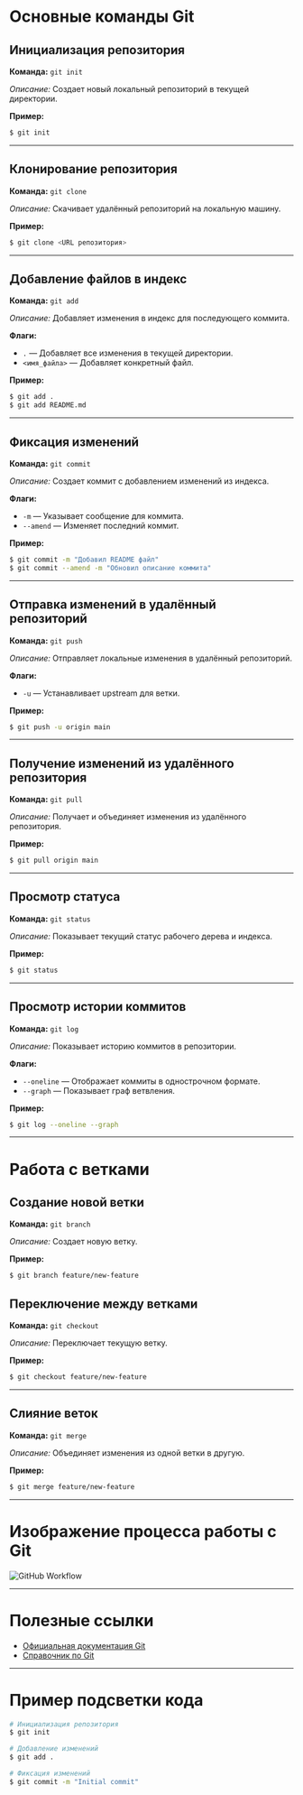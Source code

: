 # Основные команды Git

## Инициализация репозитория
**Команда:** `git init`

_Описание:_ Создает новый локальный репозиторий в текущей директории.

**Пример:**
```bash
$ git init
```

---

## Клонирование репозитория
**Команда:** `git clone`

_Описание:_ Скачивает удалённый репозиторий на локальную машину.

**Пример:**
```bash
$ git clone <URL репозитория>
```

---

## Добавление файлов в индекс
**Команда:** `git add`

_Описание:_ Добавляет изменения в индекс для последующего коммита.

**Флаги:**
- `.` — Добавляет все изменения в текущей директории.
- `<имя_файла>` — Добавляет конкретный файл.

**Пример:**
```bash
$ git add .
$ git add README.md
```

---

## Фиксация изменений
**Команда:** `git commit`

_Описание:_ Создает коммит с добавлением изменений из индекса.

**Флаги:**
- `-m` — Указывает сообщение для коммита.
- `--amend` — Изменяет последний коммит.

**Пример:**
```bash
$ git commit -m "Добавил README файл"
$ git commit --amend -m "Обновил описание коммита"
```

---

## Отправка изменений в удалённый репозиторий
**Команда:** `git push`

_Описание:_ Отправляет локальные изменения в удалённый репозиторий.

**Флаги:**
- `-u` — Устанавливает upstream для ветки.

**Пример:**
```bash
$ git push -u origin main
```

---

## Получение изменений из удалённого репозитория
**Команда:** `git pull`

_Описание:_ Получает и объединяет изменения из удалённого репозитория.

**Пример:**
```bash
$ git pull origin main
```

---

## Просмотр статуса
**Команда:** `git status`

_Описание:_ Показывает текущий статус рабочего дерева и индекса.

**Пример:**
```bash
$ git status
```

---

## Просмотр истории коммитов
**Команда:** `git log`

_Описание:_ Показывает историю коммитов в репозитории.

**Флаги:**
- `--oneline` — Отображает коммиты в однострочном формате.
- `--graph` — Показывает граф ветвления.

**Пример:**
```bash
$ git log --oneline --graph
```

---

# Работа с ветками

## Создание новой ветки
**Команда:** `git branch`

_Описание:_ Создает новую ветку.

**Пример:**
```bash
$ git branch feature/new-feature
```

## Переключение между ветками
**Команда:** `git checkout`

_Описание:_ Переключает текущую ветку.

**Пример:**
```bash
$ git checkout feature/new-feature
```

---

## Слияние веток
**Команда:** `git merge`

_Описание:_ Объединяет изменения из одной ветки в другую.

**Пример:**
```bash
$ git merge feature/new-feature
```

---

# Изображение процесса работы с Git
![GitHub Workflow](https://media2.dev.to/dynamic/image/width=1600,height=900,fit=cover,gravity=auto,format=auto/https%3A%2F%2Fdev-to-uploads.s3.amazonaws.com%2Fuploads%2Farticles%2F9krj1bvb2gblpr1163ic.png)

---

# Полезные ссылки
- [Официальная документация Git](https://git-scm.com/doc)
- [Справочник по Git](https://git-scm.com/docs)

---

# Пример подсветки кода
```bash
# Инициализация репозитория
$ git init

# Добавление изменений
$ git add .

# Фиксация изменений
$ git commit -m "Initial commit"
